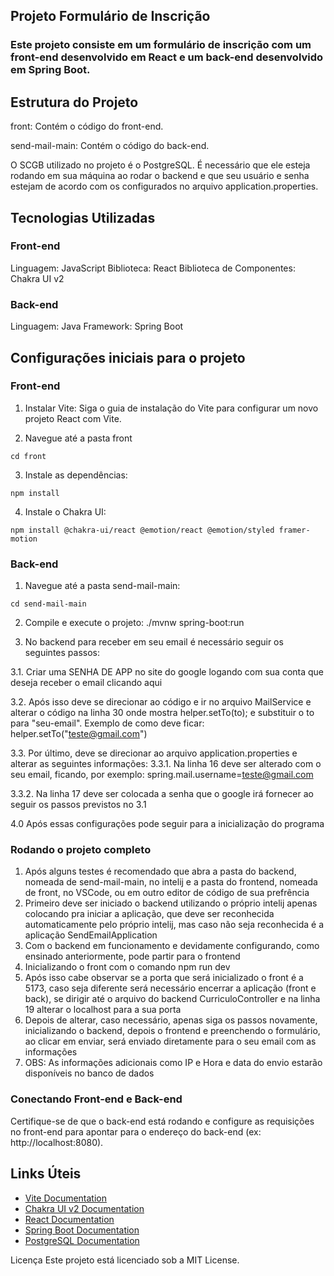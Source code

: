 ## Projeto Formulário de Inscrição
### Este projeto consiste em um formulário de inscrição com um front-end desenvolvido em React e um back-end desenvolvido em Spring Boot.

## Estrutura do Projeto
  front: Contém o código do front-end.

  send-mail-main: Contém o código do back-end.

  O SCGB utilizado no projeto é o PostgreSQL. É necessário que ele esteja rodando em sua máquina ao rodar o backend e que seu usuário e senha estejam de acordo com os configurados no arquivo application.properties.

## Tecnologias Utilizadas
### Front-end
  Linguagem: JavaScript
  Biblioteca: React
  Biblioteca de Componentes: Chakra UI v2
### Back-end
  Linguagem: Java
  Framework: Spring Boot

## Configurações iniciais para o projeto
### Front-end
  1. Instalar Vite: Siga o guia de instalação do Vite para configurar um novo projeto React com Vite.

  2. Navegue até a pasta front
  ```
  cd front
  ```

  3. Instale as dependências:
  ```
  npm install
  ```

  4. Instale o Chakra UI:
  ```
  npm install @chakra-ui/react @emotion/react @emotion/styled framer-motion
  ```

### Back-end
  1. Navegue até a pasta send-mail-main:
  ```
  cd send-mail-main
  ```
  2. Compile e execute o projeto:
  ./mvnw spring-boot:run

  3. No backend para receber em seu email é necessário seguir os seguintes passos:

  3.1. Criar uma SENHA DE APP no site do google logando com sua conta que deseja receber o email clicando aqui

  3.2. Após isso deve se direcionar ao código e ir no arquivo MailService e alterar o código na linha 30 onde mostra helper.setTo(to); e substituir o to para "seu-email". Exemplo de como deve ficar: helper.setTo("teste@gmail.com")

  3.3. Por último, deve se direcionar ao arquivo application.properties e alterar as seguintes informações:
  3.3.1. Na linha 16 deve ser alterado com o seu email, ficando, por exemplo: spring.mail.username=teste@gmail.com

  3.3.2. Na linha 17 deve ser colocada a senha que o google irá fornecer ao seguir os passos previstos no 3.1

  4.0 Após essas configurações pode seguir para a inicialização do programa

### Rodando o projeto completo
  1. Após alguns testes é recomendado que abra a pasta do backend, nomeada de send-mail-main, no intelij e a pasta do frontend, nomeada de front, no VSCode, ou em outro editor de código de sua prefrência
  2. Primeiro deve ser iniciado o backend utilizando o próprio intelij apenas colocando pra iniciar a aplicação, que deve ser reconhecida automaticamente pelo próprio intelij, mas caso não seja reconhecida é a aplicação SendEmailApplication
  3. Com o backend em funcionamento e devidamente configurando, como ensinado anteriormente, pode partir para o frontend
  4. Inicializando o front com o comando npm run dev
  5. Após isso cabe observar se a porta que será inicializado o front é a 5173, caso seja diferente será necessário encerrar a aplicação (front e back), se dirigir até o arquivo do backend CurriculoController e na linha 19 alterar o localhost para a sua porta
  6. Depois de alterar, caso necessário, apenas siga os passos novamente, inicializando o backend, depois o frontend e preenchendo o formulário, ao clicar em enviar, será enviado diretamente para o seu email com as informações
  7. OBS: As informações adicionais como IP e Hora e data do envio estarão disponíveis no banco de dados

### Conectando Front-end e Back-end
Certifique-se de que o back-end está rodando e configure as requisições no front-end para apontar para o endereço do back-end (ex: http://localhost:8080).

## Links Úteis

- [Vite Documentation](https://vitejs.dev/guide/)
- [Chakra UI v2 Documentation](https://v2.chakra-ui.com/docs/components/modal/usage)
- [React Documentation](https://reactjs.org/docs/getting-started.html)
- [Spring Boot Documentation](https://spring.io/projects/spring-boot)
- [PostgreSQL Documentation](https://www.postgresql.org/docs/)
  
Licença Este projeto está licenciado sob a MIT License.

